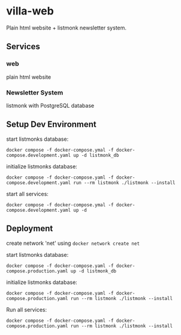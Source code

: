 # villa-web

Plain html website + listmonk newsletter system.

## Services
### web

plain html website

### Newsletter System

listmonk with PostgreSQL database

## Setup Dev Environment

start listmonks database:
```
docker compose -f docker-compose.ymal -f docker-compose.development.yaml up -d listmonk_db
```

initialize listmonks database:
```
docker compose -f docker-compose.yaml -f docker-compose.development.yaml run --rm listmonk ./listmonk --install
```

start all services:
```
docker compose -f docker-compose.ymal -f docker-compose.development.yaml up -d
```

## Deployment

create network 'net' using `docker network create net`

start listmonks database:
```
docker compose -f docker-compose.yaml -f docker-compose.production.yaml up -d listmonk_db
```

initialize listmonks database:
```
docker compose -f docker-compose.yaml -f docker-compose.production.yaml run --rm listmonk ./listmonk --install
```

Run all services:
```
docker compose -f docker-compose.yaml -f docker-compose.production.yaml run --rm listmonk ./listmonk --install
```